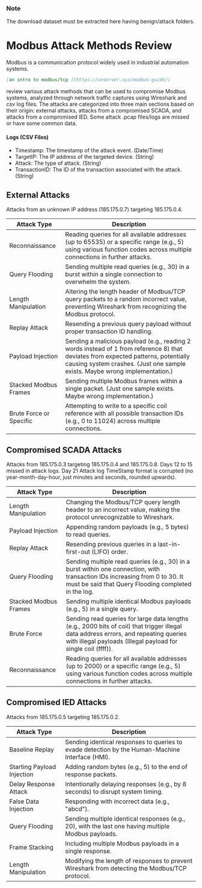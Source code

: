 ### Note 

The download dataset must be extracted here having benign/attack folders.

# Modbus Attack Methods Review


Modbus is a communication protocol widely used in industrial automation systems. 
```md
[an intro to modbus/tcp ](https://unserver.xyz/modbus-guide/)
```

review various attack methods that can be used to compromise Modbus systems, analyzed through network traffic captures using Wireshark and csv log files.
The attacks are categorized into three main sections based on their origin: external attacks, attacks from a compromised SCADA, and attacks from a compromised IED.
Some attack .pcap files/logs are missed or have some common data.

#### Logs (CSV Files)

- Timestamp: The timestamp of the attack event. (Date/Time)
- TargetIP: The IP address of the targeted device. (String)
- Attack: The type of attack. (String)
- TransactionID: The ID of the transaction associated with the attack. (String)


## External Attacks

Attacks from an unknown IP address (185.175.0.7) targeting 185.175.0.4.

| Attack Type            | Description                                                                                                   |
|-----------------------|---------------------------------------------------------------------------------------------------------------|
| Reconnaissance        | Reading queries for all available addresses (up to 65535) or a specific range (e.g., 5) using various function codes across multiple connections in further attacks. |
| Query Flooding        | Sending multiple read queries (e.g., 30) in a burst within a single connection to overwhelm the system.       |
| Length Manipulation   | Altering the length header of Modbus/TCP query packets to a random incorrect value, preventing Wireshark from recognizing the Modbus protocol. |
| Replay Attack         | Resending a previous query payload without proper transaction ID handling.                                    |
| Payload Injection     | Sending a malicious payload (e.g., reading 2 words instead of 1 from reference 8) that deviates from expected patterns, potentially causing system crashes. (Just one sample exists. Maybe wrong implementation.) |
| Stacked Modbus Frames | Sending multiple Modbus frames within a single packet. (Just one sample exists. Maybe wrong implementation.)   |
| Brute Force or Specific | Attempting to write to a specific coil reference with all possible transaction IDs (e.g., 0 to 11024) across multiple connections. |

## Compromised SCADA Attacks

Attacks from 185.175.0.3 targeting 185.175.0.4 and 185.175.0.8. Days 12 to 15 missed in attack logs. Day 21 Attack log TimeStamp format is corrupted (no year-month-day-hour, just minutes and seconds, rounded upwards).

| Attack Type            | Description                                                                                                   |
|-----------------------|---------------------------------------------------------------------------------------------------------------|
| Length Manipulation   | Changing the Modbus/TCP query length header to an incorrect value, making the protocol unrecognizable to Wireshark. |
| Payload Injection     | Appending random payloads (e.g., 5 bytes) to read queries.                                                    |
| Replay Attack         | Resending previous queries in a last-in-first-out (LIFO) order.                                               |
| Query Flooding        | Sending multiple read queries (e.g., 30) in a burst within one connection, with transaction IDs increasing from 0 to 30. It must be said that Query Flooding completed in the log. |
| Stacked Modbus Frames | Sending multiple identical Modbus payloads (e.g., 5) in a single query.                                       |
| Brute Force           | Sending read queries for large data lengths (e.g., 2000 bits of coil) that trigger illegal data address errors, and repeating queries with illegal payloads (Illegal payload for single coil (ffff)). |
| Reconnaissance        | Reading queries for all available addresses (up to 2000) or a specific range (e.g., 5) using various function codes across multiple connections in further attacks. |

## Compromised IED Attacks

Attacks from 185.175.0.5 targeting 185.175.0.2.

| Attack Type            | Description                                                                                                   |
|-----------------------|---------------------------------------------------------------------------------------------------------------|
| Baseline Replay       | Sending identical responses to queries to evade detection by the Human-Machine Interface (HMI).               |
| Starting Payload Injection | Adding random bytes (e.g., 5) to the end of response packets.                                            |
| Delay Response Attack | Intentionally delaying responses (e.g., by 8 seconds) to disrupt system timing.                               |
| False Data Injection  | Responding with incorrect data (e.g., "abcd").                                                                |
| Query Flooding        | Sending multiple identical responses (e.g., 20), with the last one having multiple Modbus payloads.           |
| Frame Stacking        | Including multiple Modbus payloads in a single response.                                                      |
| Length Manipulation   | Modifying the length of responses to prevent Wireshark from detecting the Modbus/TCP protocol.                |